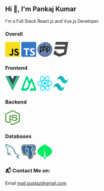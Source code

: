 ## Hi :wave:, I'm Pankaj Kumar   
    
      

I'm a Full Stack React.js and Vue.js Developer. 

### Overall
<img height="48" width="48" src="./assets/javascript.svg" alt="JavaScript logo" /> <img height="48" width="48" src="./assets/typescript.svg" alt="TypeScript logo" /> <img height="48" width="48" src="./assets/php.svg" alt="PHP logo" /> <img height="48" width="48" src="./assets/css.svg" alt="CSS logo" />

### Frontend
<img height="48" width="48" src="./assets/vue.svg" alt="Vue.js logo" /> <img height="48" width="48" src="./assets/nuxt.svg" alt="Nuxt logo" /> <img height="48" width="48" src="./assets/react.svg" alt="React logo" /> <img height="48" width="48" src="./assets/tailwind.svg" alt="Tailwind CSS logo" />

### Backend
<img height="48" width="48" src="./assets/node.svg" alt="Node.js logo" />

### Databases
<img height="48" width="48" src="./assets/mysql.svg" alt="MySQL logo" /> <img height="48" width="48" src="./assets/postgresql.svg" alt="PostgreSQL logo" /> <img height="48" width="48" src="./assets//mongo.svg" alt="MongoDB logo" />



### :mailbox_with_mail: Contact Me on:

Email mail.guptaz@gmail.com
